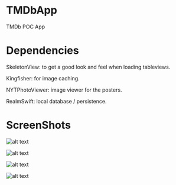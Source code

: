 # TMDbApp
TMDb POC App

# Dependencies
SkeletonView: to get a good look and feel when loading tableviews.

Kingfisher: for image caching.

NYTPhotoViewer: image viewer for the posters.

RealmSwift: local database / persistence.

# ScreenShots

![alt text](https://www.imageupload.co.uk/images/2017/12/30/screenshot_1.md.jpg)


![alt text](https://www.imageupload.co.uk/images/2017/12/30/screenshot_2.md.jpg)


![alt text](https://www.imageupload.co.uk/images/2017/12/30/screenshot_3.md.jpg)


![alt text](https://www.imageupload.co.uk/images/2017/12/30/screenshot_4a9c41.md.jpg)


